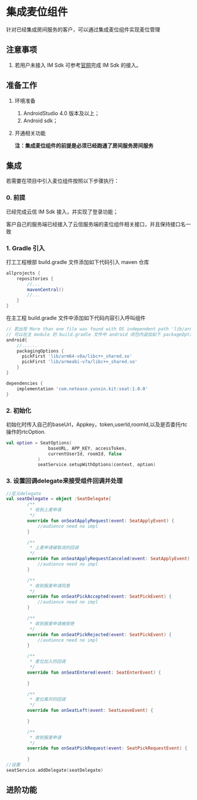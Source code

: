 # 集成麦位组件

针对已经集成房间服务的客户，可以通过集成麦位组件实现麦位管理

## 注意事项
1. 若用户未接入 IM Sdk 可参考[官网](https://doc.yunxin.163.com/docs/TM5MzM5Njk/zU4NzUxNjI?platformId=60002)完成 IM Sdk 的接入。


## 准备工作
1. 环境准备
   1. AndroidStudio 4.0 版本及以上；
   2. Android sdk；


2. 开通相关功能

    **注：集成麦位组件的前提是必须已经跑通了房间服务房间服务**

## 集成

若需要在项目中引入麦位组件按照以下步骤执行：

### 0. 前提 

已经完成云信 IM Sdk 接入，并实现了登录功能；

客户自己的服务端已经接入了云信服务端的麦位组件相关接口，并且保持接口名一致

### 1. Gradle 引入

打工工程根部 build.gradle 文件添加如下代码引入 maven 仓库

```groovy
allprojects {
    repositories {
        //...
        mavenCentral()
        //...
    }
}
```

在主工程 build.gradle 文件中添加如下代码内容引入呼叫组件

```groovy
// 若出现 More than one file was found with OS independent path 'lib/arm64-v8a/libc++_shared.so'.
// 可以在主 module 的 build.gradle 文件中 android 闭包内追加如下 packageOptions 配置
android{
  	//......
    packagingOptions {
      pickFirst 'lib/arm64-v8a/libc++_shared.so'
      pickFirst 'lib/armeabi-v7a/libc++_shared.so'
  	}
}

dependencies {
    implementation 'com.netease.yunxin.kit:seat:1.0.0'
}
```

### 2. 初始化
初始化时传入自己的baseUrl，Appkey，token,userId,roomId,以及是否委托rtc操作的rtcOption.
```kotlin
val option = SeatOptions(
                baseURL, APP_KEY, accessToken,
                currentUserId, roomId, false
            )
            seatService.setupWithOptions(context, option)
```

### 3. 设置回调delegate来接受组件回调并处理
```kotlin
//定义delegate
val seatDelegate = object :SeatDelegate{
        /**
         * 收到上麦申请
         */
        override fun onSeatApplyRequest(event: SeatApplyEvent) {
            //audience need no impl
        }

        /**
         * 上麦申请被取消的回调
         */
        override fun onSeatApplyRequestCanceled(event: SeatApplyEvent) {
            //audience need no impl
        }

        /**
         * 收到报麦申请同意
         */
        override fun onSeatPickAccepted(event: SeatPickEvent) {
            //audience need no impl
        }

        /**
         * 收到报麦申请被拒绝
         */
        override fun onSeatPickRejected(event: SeatPickEvent) {
            //audience need no impl
        }

        /**
         * 麦位加入的回调
         */
        override fun onSeatEntered(event: SeatEnterEvent) {
            
        }

        /**
         * 麦位离开的回调
         */
        override fun onSeatLeft(event: SeatLeaveEvent) {
            
        }

        /**
         * 收到报麦申请
         */
        override fun onSeatPickRequest(event: SeatPickRequestEvent) {
                               
        }
//设置		
seatService.addDelegate(seatDelegate)
```
## 进阶功能

